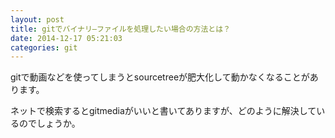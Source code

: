 ```yaml
---
layout: post
title: gitでバイナリ―ファイルを処理したい場合の方法とは？
date: 2014-12-17 05:21:03
categories: git
---
```

<p>gitで動画などを使ってしまうとsourcetreeが肥大化して動かなくなることがあります。</p>

<p>ネットで検索するとgitmediaがいいと書いてありますが、どのように解決しているのでしょうか。</p>

